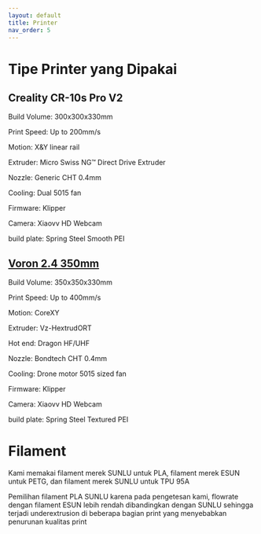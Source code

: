 ```yaml
---
layout: default
title: Printer
nav_order: 5
---
```


# Tipe Printer yang Dipakai

## Creality CR-10s Pro V2

Build Volume:   300x300x330mm

Print Speed:    Up to 200mm/s

Motion:         X&Y linear rail 

Extruder:       Micro Swiss NG™ Direct Drive Extruder

Nozzle:         Generic CHT 0.4mm

Cooling:        Dual 5015 fan

Firmware:       Klipper

Camera:         Xiaovv HD Webcam

build plate:    Spring Steel Smooth PEI


## [Voron 2.4 350mm](https://vorondesign.com/voron2.4)

Build Volume:   350x350x330mm

Print Speed:    Up to 400mm/s

Motion:         CoreXY

Extruder:       Vz-HextrudORT

Hot end:        Dragon HF/UHF

Nozzle:         Bondtech CHT 0.4mm

Cooling:        Drone motor 5015 sized fan

Firmware:       Klipper

Camera:         Xiaovv HD Webcam

build plate:    Spring Steel Textured PEI

# Filament

Kami memakai filament merek SUNLU untuk PLA, filament merek ESUN untuk PETG, dan filament merek SUNLU untuk TPU 95A

Pemilihan filament PLA SUNLU karena pada pengetesan kami, flowrate dengan filament ESUN lebih rendah dibandingkan dengan SUNLU sehingga terjadi underextrusion di beberapa bagian print yang menyebabkan penurunan kualitas print


